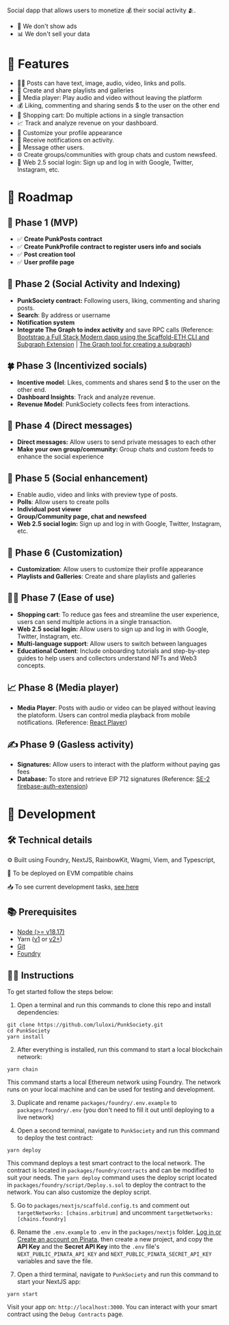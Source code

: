 Social dapp that allows users to monetize 💰 their social activity 🫂.

- 💬 We don't show ads
- 📊 We don't sell your data

# 🤘 Features

- 🤹‍♂️ Posts can have text, image, audio, video, links and polls.
- 📜 Create and share playlists and galleries
- 🎥 Media player: Play audio and video without leaving the platform
- 💰 Liking, commenting and sharing sends $ to the user on the other end
- 🛒 Shopping cart: Do multiple actions in a single transaction
- 📈 Track and analyze revenue on your dashboard.
- 🎨 Customize your profile appearance
- 🔔 Receive notifications on activity.
- 💌 Message other users.
- 🌐 Create groups/communities with group chats and custom newsfeed.
- 📱 Web 2.5 social login: Sign up and log in with Google, Twitter, Instagram, etc.

# 🤘 Roadmap

## 🐣 Phase 1 (MVP)

- ✅ **Create PunkPosts contract**
- ✅ **Create PunkProfile contract to register users info and socials**
- ✅ **Post creation tool**
- ✅ **User profile page**

## 👥 Phase 2 (Social Activity and Indexing)

- **PunkSociety contract:** Following users, liking, commenting and sharing posts.
- **Search**: By address or username
- **Notification system**
- **Integrate The Graph to index activity** and save RPC calls (Reference: [Bootstrap a Full Stack Modern dapp using the Scaffold-ETH CLI and Subgraph Extension](https://siddhantk08.hashnode.dev/bootstrap-a-full-stack-modern-dapp-using-the-scaffold-eth-cli-and-subgraph-extension) | [The Graph tool for creating a subgraph](https://thegraph.com/docs/en/developing/creating-a-subgraph/))

## 🍀 Phase 3 (Incentivized socials)

- **Incentive model**: Likes, comments and shares send $ to the user on the other end.
- **Dashboard Insights**: Track and analyze revenue.
- **Revenue Model**: PunkSociety collects fees from interactions.

## 💌 Phase 4 (Direct messages)

- **Direct messages:** Allow users to send private messages to each other
- **Make your own group/community:** Group chats and custom feeds to enhance the social experience

## 💬 Phase 5 (Social enhancement)

- Enable audio, video and links with preview type of posts.
- **Polls**: Allow users to create polls
- **Individual post viewer**
- **Group/Community page, chat and newsfeed**
- **Web 2.5 social login:** Sign up and log in with Google, Twitter, Instagram, etc.

## 🎨 Phase 6 (Customization)

- **Customization**: Allow users to customize their profile appearance
- **Playlists and Galleries**: Create and share playlists and galleries

## 👨‍🦽 Phase 7 (Ease of use)

- **Shopping cart**: To reduce gas fees and streamline the user experience, users can send multiple actions in a single transaction.
- **Web 2.5 social login:** Allow users to sign up and log in with Google, Twitter, Instagram, etc.
- **Multi-language support**: Allow users to switch between languages
- **Educational Content**: Include onboarding tutorials and step-by-step guides to help users and collectors understand NFTs and Web3 concepts.

## 📈 Phase 8 (Media player)

- **Media Player**: Posts with audio or video can be played without leaving the platoform. Users can control media playback from mobile notifications. (Reference: [React Player](https://www.npmjs.com/package/react-player))

## ✍️ Phase 9 (Gasless activity)

- **Signatures:** Allow users to interact with the platform without paying gas fees
- **Database:** To store and retrieve EIP 712 signatures (Reference: [SE-2 firebase-auth-extension](https://github.com/ByteAtATime/firebase-auth-extension))

# 🤘 Development

## 🛠️ Technical details

⚙️ Built using Foundry, NextJS, RainbowKit, Wagmi, Viem, and Typescript,

🔗 To be deployed on EVM compatible chains

📥 To see current development tasks, [see here](https://lulox.notion.site/PunkSociety-3458ad216e8c40a9b4489fe026146552?pvs=74)

## 📚 Prerequisites

- [Node (>= v18.17)](https://nodejs.org/en/download/package-manager)
- Yarn ([v1](https://classic.yarnpkg.com/en/docs/install/#windows-stable) or [v2+](https://yarnpkg.com/getting-started/install))
- [Git](https://git-scm.com/downloads)
- [Foundry](https://book.getfoundry.sh/getting-started/installation)

## 👨‍🏫 Instructions

To get started follow the steps below:

1. Open a terminal and run this commands to clone this repo and install dependencies:

```
git clone https://github.com/luloxi/PunkSociety.git
cd PunkSociety
yarn install
```

2. After everything is installed, run this command to start a local blockchain network:

```
yarn chain
```

This command starts a local Ethereum network using Foundry. The network runs on your local machine and can be used for testing and development.

3. Duplicate and rename `packages/foundry/.env.example` to `packages/foundry/.env` (you don't need to fill it out until deploying to a live network)

4. Open a second terminal, navigate to `PunkSociety` and run this command to deploy the test contract:

```
yarn deploy
```

This command deploys a test smart contract to the local network. The contract is located in `packages/foundry/contracts` and can be modified to suit your needs. The `yarn deploy` command uses the deploy script located in `packages/foundry/script/Deploy.s.sol` to deploy the contract to the network. You can also customize the deploy script.

5. Go to `packages/nextjs/scaffold.config.ts` and comment out `targetNetworks: [chains.arbitrum]` and uncomment `targetNetworks: [chains.foundry]`

6. Rename the `.env.example` to `.env` in the `packages/nextjs` folder. [Log in or Create an account on Pinata](https://app.pinata.cloud/signin), then create a new project, and copy the **API Key** and the **Secret API Key** into the `.env` file's `NEXT_PUBLIC_PINATA_API_KEY` and `NEXT_PUBLIC_PINATA_SECRET_API_KEY` variables and save the file.

7. Open a third terminal, navigate to `PunkSociety` and run this command to start your NextJS app:

```
yarn start
```

Visit your app on: `http://localhost:3000`. You can interact with your smart contract using the `Debug Contracts` page.
